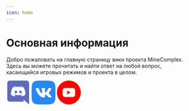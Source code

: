 ```yaml
---
icon: home
---
```


# Основная информация
Добро пожаловать на главную страницу вики проекта MineComplex.
Здесь вы можете прочитать и найти ответ на любой вопрос, касающийся
игровых режимов и проекта в целом.  

[![](/static/discord.png)](https://discord.gg/minecomplex) [![](/static/vk.png)](https://vk.com/minecomplexru) [![](/static/youtube.png)](https://youtube.com/minecomplex) 